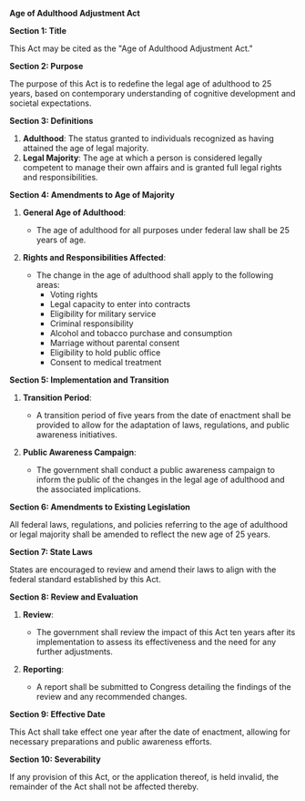 **Age of Adulthood Adjustment Act**

**Section 1: Title**

This Act may be cited as the "Age of Adulthood Adjustment Act."

**Section 2: Purpose**

The purpose of this Act is to redefine the legal age of adulthood to 25 years, based on contemporary understanding of cognitive development and societal expectations.

**Section 3: Definitions**

1. **Adulthood**: The status granted to individuals recognized as having attained the age of legal majority.
2. **Legal Majority**: The age at which a person is considered legally competent to manage their own affairs and is granted full legal rights and responsibilities.

**Section 4: Amendments to Age of Majority**

1. **General Age of Adulthood**: 
   - The age of adulthood for all purposes under federal law shall be 25 years of age.

2. **Rights and Responsibilities Affected**:
   - The change in the age of adulthood shall apply to the following areas:
     - Voting rights
     - Legal capacity to enter into contracts
     - Eligibility for military service
     - Criminal responsibility
     - Alcohol and tobacco purchase and consumption
     - Marriage without parental consent
     - Eligibility to hold public office
     - Consent to medical treatment

**Section 5: Implementation and Transition**

1. **Transition Period**: 
   - A transition period of five years from the date of enactment shall be provided to allow for the adaptation of laws, regulations, and public awareness initiatives.

2. **Public Awareness Campaign**: 
   - The government shall conduct a public awareness campaign to inform the public of the changes in the legal age of adulthood and the associated implications.

**Section 6: Amendments to Existing Legislation**

All federal laws, regulations, and policies referring to the age of adulthood or legal majority shall be amended to reflect the new age of 25 years.

**Section 7: State Laws**

States are encouraged to review and amend their laws to align with the federal standard established by this Act. 

**Section 8: Review and Evaluation**

1. **Review**: 
   - The government shall review the impact of this Act ten years after its implementation to assess its effectiveness and the need for any further adjustments.

2. **Reporting**: 
   - A report shall be submitted to Congress detailing the findings of the review and any recommended changes.

**Section 9: Effective Date**

This Act shall take effect one year after the date of enactment, allowing for necessary preparations and public awareness efforts.

**Section 10: Severability**

If any provision of this Act, or the application thereof, is held invalid, the remainder of the Act shall not be affected thereby.
